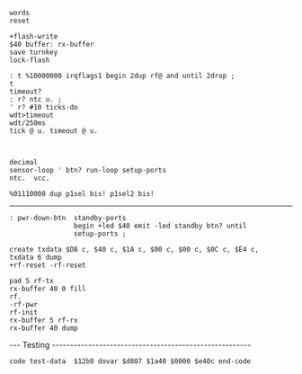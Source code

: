     words
    reset

    +flash-write
    $40 buffer: rx-buffer
    save turnkey
    lock-flash

    : t %10000000 irqflags1 begin 2dup rf@ and until 2drop ;
    t
    timeout?
    : r? ntc u. ;
    ' r? #10 ticks-do
    wdt>timeout
    wdt/250ms
    tick @ u. timeout @ u.



    decimal
    sensor-loop ' btn? run-loop setup-ports
    ntc.  vcc.

    %01110000 dup p1sel bis! p1sel2 bis!

-----------------------------------------------------------------------

    : pwr-down-btn  standby-ports
                    begin +led $40 emit -led standby btn? until
                    setup-ports ;

    create txdata $D8 c, $40 c, $1A c, $00 c, $00 c, $0C c, $E4 c,
    txdata 6 dump
    +rf-reset -rf-reset

    pad 5 rf-tx
    rx-buffer 40 0 fill
    rf.
    -rf-pwr
    rf-init
    rx-buffer 5 rf-rx
    rx-buffer 40 dump

--- Testing -------------------------------------------------------

    code test-data  $12b0 dovar $d807 $1a40 $0000 $e40c end-code
